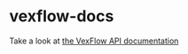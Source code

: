 # vexflow-docs

Take a look at [the VexFlow API documentation](https://vexflow.github.io/vexflow-docs)
